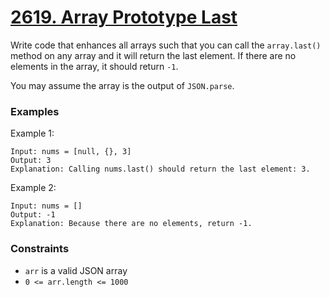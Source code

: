 #  [2619. Array Prototype Last](https://leetcode.com/problems/array-prototype-last)

Write code that enhances all arrays such that you can call the `array.last()` method on any array and it will return the last element. If there are no elements in the array, it should return `-1`.

You may assume the array is the output of `JSON.parse`.

### Examples
Example 1:
```
Input: nums = [null, {}, 3]
Output: 3
Explanation: Calling nums.last() should return the last element: 3.
```

Example 2:
```
Input: nums = []
Output: -1
Explanation: Because there are no elements, return -1.
```

### Constraints
+ `arr` is a valid JSON array
+ `0 <= arr.length <= 1000`